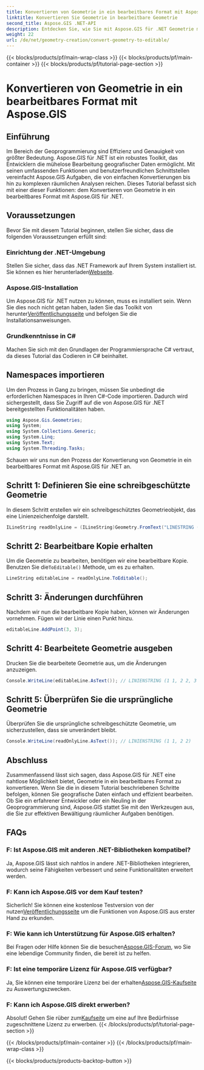 ```yaml
---
title: Konvertieren von Geometrie in ein bearbeitbares Format mit Aspose.GIS
linktitle: Konvertieren Sie Geometrie in bearbeitbare Geometrie
second_title: Aspose.GIS .NET-API
description: Entdecken Sie, wie Sie mit Aspose.GIS für .NET Geometrie mühelos in ein bearbeitbares Format konvertieren. Tauchen Sie ein in dieses Schritt-für-Schritt-Tutorial.
weight: 22
url: /de/net/geometry-creation/convert-geometry-to-editable/
---
```


{{< blocks/products/pf/main-wrap-class >}}
{{< blocks/products/pf/main-container >}}
{{< blocks/products/pf/tutorial-page-section >}}

# Konvertieren von Geometrie in ein bearbeitbares Format mit Aspose.GIS

## Einführung
Im Bereich der Geoprogrammierung sind Effizienz und Genauigkeit von größter Bedeutung. Aspose.GIS für .NET ist ein robustes Toolkit, das Entwicklern die mühelose Bearbeitung geografischer Daten ermöglicht. Mit seinen umfassenden Funktionen und benutzerfreundlichen Schnittstellen vereinfacht Aspose.GIS Aufgaben, die von einfachen Konvertierungen bis hin zu komplexen räumlichen Analysen reichen. Dieses Tutorial befasst sich mit einer dieser Funktionen: dem Konvertieren von Geometrie in ein bearbeitbares Format mit Aspose.GIS für .NET.
## Voraussetzungen
Bevor Sie mit diesem Tutorial beginnen, stellen Sie sicher, dass die folgenden Voraussetzungen erfüllt sind:
### Einrichtung der .NET-Umgebung
 Stellen Sie sicher, dass das .NET Framework auf Ihrem System installiert ist. Sie können es hier herunterladen[Webseite](https://dotnet.microsoft.com/download).
### Aspose.GIS-Installation
 Um Aspose.GIS für .NET nutzen zu können, muss es installiert sein. Wenn Sie dies noch nicht getan haben, laden Sie das Toolkit von herunter[Veröffentlichungsseite](https://releases.aspose.com/gis/net/) und befolgen Sie die Installationsanweisungen.
### Grundkenntnisse in C#
Machen Sie sich mit den Grundlagen der Programmiersprache C# vertraut, da dieses Tutorial das Codieren in C# beinhaltet.

## Namespaces importieren
Um den Prozess in Gang zu bringen, müssen Sie unbedingt die erforderlichen Namespaces in Ihren C#-Code importieren. Dadurch wird sichergestellt, dass Sie Zugriff auf die von Aspose.GIS für .NET bereitgestellten Funktionalitäten haben.

```csharp
using Aspose.Gis.Geometries;
using System;
using System.Collections.Generic;
using System.Linq;
using System.Text;
using System.Threading.Tasks;
```

Schauen wir uns nun den Prozess der Konvertierung von Geometrie in ein bearbeitbares Format mit Aspose.GIS für .NET an.
## Schritt 1: Definieren Sie eine schreibgeschützte Geometrie
In diesem Schritt erstellen wir ein schreibgeschütztes Geometrieobjekt, das eine Linienzeichenfolge darstellt.
```csharp
ILineString readOnlyLine = (ILineString)Geometry.FromText("LINESTRING (1 1, 2 2)");
```
## Schritt 2: Bearbeitbare Kopie erhalten
 Um die Geometrie zu bearbeiten, benötigen wir eine bearbeitbare Kopie. Benutzen Sie die`ToEditable()` Methode, um es zu erhalten.
```csharp
LineString editableLine = readOnlyLine.ToEditable();
```
## Schritt 3: Änderungen durchführen
Nachdem wir nun die bearbeitbare Kopie haben, können wir Änderungen vornehmen. Fügen wir der Linie einen Punkt hinzu.
```csharp
editableLine.AddPoint(3, 3);
```
## Schritt 4: Bearbeitete Geometrie ausgeben
Drucken Sie die bearbeitete Geometrie aus, um die Änderungen anzuzeigen.
```csharp
Console.WriteLine(editableLine.AsText()); // LINIENSTRING (1 1, 2 2, 3 3)
```
## Schritt 5: Überprüfen Sie die ursprüngliche Geometrie
Überprüfen Sie die ursprüngliche schreibgeschützte Geometrie, um sicherzustellen, dass sie unverändert bleibt.
```csharp
Console.WriteLine(readOnlyLine.AsText()); // LINIENSTRING (1 1, 2 2)
```

## Abschluss
Zusammenfassend lässt sich sagen, dass Aspose.GIS für .NET eine nahtlose Möglichkeit bietet, Geometrie in ein bearbeitbares Format zu konvertieren. Wenn Sie die in diesem Tutorial beschriebenen Schritte befolgen, können Sie geografische Daten einfach und effizient bearbeiten. Ob Sie ein erfahrener Entwickler oder ein Neuling in der Geoprogrammierung sind, Aspose.GIS stattet Sie mit den Werkzeugen aus, die Sie zur effektiven Bewältigung räumlicher Aufgaben benötigen.
## FAQs
### F: Ist Aspose.GIS mit anderen .NET-Bibliotheken kompatibel?
Ja, Aspose.GIS lässt sich nahtlos in andere .NET-Bibliotheken integrieren, wodurch seine Fähigkeiten verbessert und seine Funktionalitäten erweitert werden.
### F: Kann ich Aspose.GIS vor dem Kauf testen?
 Sicherlich! Sie können eine kostenlose Testversion von der nutzen[Veröffentlichungsseite](https://releases.aspose.com/) um die Funktionen von Aspose.GIS aus erster Hand zu erkunden.
### F: Wie kann ich Unterstützung für Aspose.GIS erhalten?
 Bei Fragen oder Hilfe können Sie die besuchen[Aspose.GIS-Forum](https://forum.aspose.com/c/gis/33), wo Sie eine lebendige Community finden, die bereit ist zu helfen.
### F: Ist eine temporäre Lizenz für Aspose.GIS verfügbar?
 Ja, Sie können eine temporäre Lizenz bei der erhalten[Aspose.GIS-Kaufseite](https://purchase.aspose.com/temporary-license/) zu Auswertungszwecken.
### F: Kann ich Aspose.GIS direkt erwerben?
 Absolut! Gehen Sie rüber zum[Kaufseite](https://purchase.aspose.com/buy) um eine auf Ihre Bedürfnisse zugeschnittene Lizenz zu erwerben.
{{< /blocks/products/pf/tutorial-page-section >}}

{{< /blocks/products/pf/main-container >}}
{{< /blocks/products/pf/main-wrap-class >}}

{{< blocks/products/products-backtop-button >}}
